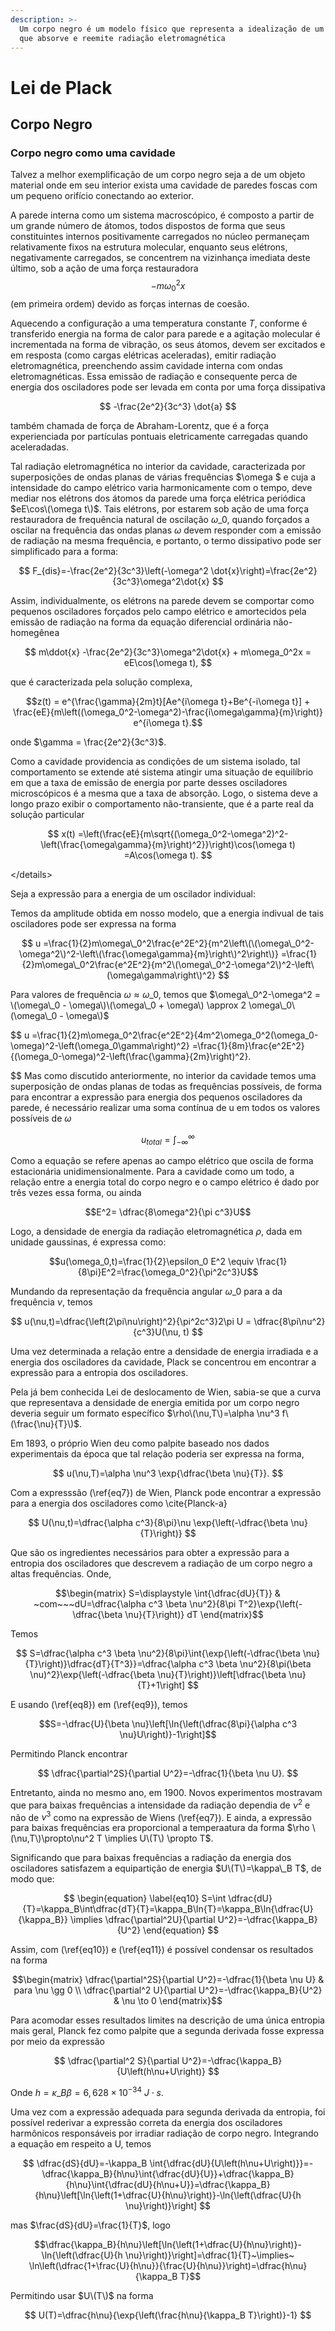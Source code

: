```yaml
---
description: >-
  Um corpo negro é um modelo físico que representa a idealização de um objeto
  que absorve e reemite radiação eletromagnética
---
```


# Lei de Plack

## Corpo Negro

### Corpo negro como uma cavidade

Talvez a melhor exemplificação de um corpo negro seja a de um objeto material onde em seu interior exista uma cavidade de paredes foscas com um pequeno orifício conectando ao exterior.

A parede interna como um sistema macroscópico, é composto a partir de um grande número de átomos, todos dispostos de forma que seus constituintes internos positivamente carregados no núcleo permaneçam relativamente fixos na estrutura molecular, enquanto seus elétrons, negativamente carregados, se concentrem na vizinhança imediata deste último, sob a ação de uma força restauradora $$-m\omega_0^2 x$$ \(em primeira ordem\) devido as forças internas de coesão.

Aquecendo a configuração a uma temperatura constante $T$, conforme é transferido energia na forma de calor para parede e a agitação molecular é incrementada na forma de vibração, os seus átomos, devem ser excitados e em resposta \(como cargas elétricas aceleradas\), emitir radiação eletromagnética, preenchendo assim cavidade interna com ondas eletromagnéticas. Essa emissão de radiação e consequente perca de energia dos osciladores pode ser levada em conta por uma força dissipativa

$$
-\frac{2e^2}{3c^3} \dot{a}
$$

também chamada de força de Abraham-Lorentz, que é a força experienciada por partículas pontuais eletricamente carregadas quando aceleradadas.

Tal radiação eletromagnética no interior da cavidade, caracterizada por superposições de ondas planas de várias frequências $\omega $ e cuja a intensidade do campo elétrico varia harmonicamente com o tempo, deve mediar nos elétrons dos átomos da parede uma força elétrica periódica $eE\cos\(\omega t\)$. Tais elétrons, por estarem sob ação de uma força restauradora de frequência natural de oscilação $\omega\_0$, quando forçados a oscilar na frequência das ondas planas $\omega$ devem responder com a emissão de radiação na mesma frequência, e portanto, o termo dissipativo pode ser simplificado para a forma:

$$
F_{dis}=-\frac{2e^2}{3c^3}\left(-\omega^2 \dot{x}\right)=\frac{2e^2}{3c^3}\omega^2\dot{x}
$$

Assim, individualmente, os elétrons na parede devem se comportar como pequenos osciladores forçados pelo campo elétrico e amortecidos pela emissão de radiação na forma da equação diferencial ordinária não-homegênea

$$
m\ddot{x} -\frac{2e^2}{3c^3}\omega^2\dot{x} + m\omega_0^2x = eE\cos(\omega t),
$$

que é caracterizada pela solução complexa,

$$z(t) = e^{\frac{\gamma}{2m}t}[Ae^{i\omega t}+Be^{-i\omega t}] + \frac{eE}{m\left((\omega_0^2-\omega^2)-\frac{i\omega\gamma}{m}\right)} e^{i\omega t}.$$

onde $\gamma = \frac{2e^2}{3c^3}$.

Como a cavidade providencia as condições de um sistema isolado, tal comportamento se extende até sistema atingir uma situação de equilíbrio em que a taxa de emissão de energia por parte desses osciladores microscópicos é a mesma que a taxa de absorção. Logo, o sistema deve a longo prazo exibir o comportamento não-transiente, que é a parte real da solução particular

$$
x(t) =\left(\frac{eE}{m\sqrt{(\omega_0^2-\omega^2)^2-\left(\frac{\omega\gamma}{m}\right)^2}}\right)\cos(\omega t) =A\cos(\omega t).
$$

&lt;/details&gt;

Seja a expressão para a energia de um oscilador individual:

Temos da amplitude obtida em nosso modelo, que a energia indivual de tais osciladores pode ser expressa na forma

$$
u =\frac{1}{2}m\omega\_0^2\frac{e^2E^2}{m^2\left\(\(\omega\_0^2-\omega^2\)^2-\left\(\frac{\omega\gamma}{m}\right\)^2\right\)} =\frac{1}{2}m\omega\_0^2\frac{e^2E^2}{m^2\(\omega\_0^2-\omega^2\)^2-\left\(\omega\gamma\right\)^2}
$$

Para valores de frequência $\omega \approx \omega\_0$, temos que $\omega\_0^2-\omega^2 = \(\omega\_0 - \omega\)\(\omega\_0 + \omega\) \approx 2 \omega\_0\(\omega\_0 - \omega\)$

$$ u =\frac{1}{2}m\omega\_0^2\frac{e^2E^2}{4m^2\omega\_0^2\(\omega\_0-\omega\)^2-\left\(\omega\_0\gamma\right\)^2} =\frac{1}{8m}\frac{e^2E^2}{\(\omega\_0-\omega\)^2-\left\(\frac{\gamma}{2m}\right\)^2}.

$$
Mas como discutido anteriormente, no interior da cavidade temos uma superposição de ondas planas de todas as frequências possíveis, de forma para encontrar a expressão para energia dos pequenos osciladores da parede, é necessário realizar uma soma contínua de u em todos os valores possíveis de $\omega$

$$u_{total} =\int_{-\infty}^{\infty}
$$

Como a equação se refere apenas ao campo elétrico que oscila de forma estacionária unidimensionalmente. Para a cavidade como um todo, a relação entre a energia total do corpo negro e o campo elétrico é dado por três vezes essa forma, ou ainda

$$E^2= \dfrac{8\omega^2}{\pi c^3}U$$

Logo, a densidade de energia da radiação eletromagnética $\rho$, dada em unidade gaussinas, é expressa como:

$$u(\omega_0,t)=\frac{1}{2}\epsilon_0 E^2 \equiv \frac{1}{8\pi}E^2=\frac{\omega_0^2}{\pi^2c^3}U$$

Mundando da representação da frequência angular $\omega\_0$ para a da frequência $\nu$, temos

$$
u(\nu,t)=\dfrac{\left(2\pi\nu\right)^2}{\pi^2c^3}2\pi U = \dfrac{8\pi\nu^2}{c^3}U(\nu, t)
$$

Uma vez determinada a relação entre a densidade de energia irradiada e a energia dos osciladores da cavidade, Plack se concentrou em encontrar a expressão para a entropia dos osciladores.

Pela já bem conhecida Lei de deslocamento de Wien, sabia-se que a curva que representava a densidade de energia emitida por um corpo negro deveria seguir um formato específico $\rho\(\nu,T\)=\alpha \nu^3 f\(\frac{\nu}{T}\)$.

Em 1893, o próprio Wien deu como palpite baseado nos dados experimentais da época que tal relação poderia ser expressa na forma,

$$
u(\nu,T)=\alpha \nu^3 \exp{\dfrac{\beta \nu}{T}}.
$$

Com a expresssão \(\ref{eq7}\) de Wien, Planck pode encontrar a expressão para a energia dos osciladores como \cite{Planck-a}

$$
U(\nu,t)=\dfrac{\alpha c^3}{8\pi}\nu \exp{\left(-\dfrac{\beta \nu}{T}\right)}
$$

Que são os ingredientes necessários para obter a expressão para a entropia dos osciladores que descrevem a radiação de um corpo negro a altas frequências. Onde,

$$\begin{matrix} S=\displaystyle \int{\dfrac{dU}{T}} & ~com~~~dU=\dfrac{\alpha c^3 \beta \nu^2}{8\pi T^2}\exp{\left(-\dfrac{\beta \nu}{T}\right)} dT \end{matrix}$$

Temos

$$
S=\dfrac{\alpha c^3 \beta \nu^2}{8\pi}\int{\exp{\left(-\dfrac{\beta \nu}{T}\right)}\dfrac{dT}{T^3}}=\dfrac{\alpha c^3 \beta \nu^2}{8\pi(\beta \nu)^2}\exp{\left(-\dfrac{\beta \nu}{T}\right)}\left[\dfrac{\beta \nu}{T}+1\right]
$$

E usando \(\ref{eq8}\) em \(\ref{eq9}\), temos

$$S=-\dfrac{U}{\beta \nu}\left[\ln{\left(\dfrac{8\pi}{\alpha c^3 \nu}U\right)}-1\right]$$

Permitindo Planck encontrar

$$
\dfrac{\partial^2S}{\partial U^2}=-\dfrac{1}{\beta \nu U}.
$$

Entretanto, ainda no mesmo ano, em 1900. Novos experimentos mostravam que para baixas frequências a intensidade da radiação dependia de $\nu^2$ e não de $\nu^3$ como na expressão de Wiens \(\ref{eq7}\). E ainda, a expressão para baixas frequências era proporcional a temperaatura da forma $\rho \(\nu,T\)\propto\nu^2 T \implies U\(T\) \propto T$.

Significando que para baixas frequências a radiação da energia dos osciladores satisfazem a equipartição de energia $U\(T\)=\kappa\_B T$, de modo que:

$$
\begin{equation} \label{eq10}  S=\int \dfrac{dU}{T}=\kappa_B\int\dfrac{dT}{T}=\kappa_B\ln{T}=\kappa_B\ln{\dfrac{U}{\kappa_B}} \implies \dfrac{\partial^2U}{\partial U^2}=-\dfrac{\kappa_B}{U^2} \end{equation}
$$

Assim, com \(\ref{eq10}\) e \(\ref{eq11}\) é possível condensar os resultados na forma

$$\begin{matrix} \dfrac{\partial^2S}{\partial U^2}=-\dfrac{1}{\beta \nu U} & para \nu \gg 0 \\ \dfrac{\partial^2 U}{\partial U^2}=-\dfrac{\kappa_B}{U^2} & \nu \to 0 \end{matrix}$$

Para acomodar esses resultados limites na descrição de uma única entropia mais geral, Planck fez como palpite que a segunda derivada fosse expressa por meio da expressão

$$
\dfrac{\partial^2 S}{\partial U^2}=-\dfrac{\kappa_B}{U\left(h\nu+U\right)}
$$

Onde $h=\kappa\_B \beta = 6{,}628\times10^{-34}~ J\cdot s$.

Uma vez com a expressão adequada para segunda derivada da entropia, foi possível rederivar a expressão correta da energia dos osciladores harmônicos responsáveis por irradiar radiação de corpo negro. Integrando a equação em respeito a U, temos

$$
\dfrac{dS}{dU}=-\kappa_B \int{\dfrac{dU}{U\left(h\nu+U\right)}}=-\dfrac{\kappa_B}{h\nu}\int{\dfrac{dU}{U}}+\dfrac{\kappa_B}{h\nu}\int{\dfrac{dU}{h\nu+U}}=\dfrac{\kappa_B}{h\nu}\left[\ln{\left(1+\dfrac{U}{h\nu}\right)}-\ln{\left(\dfrac{U}{h \nu}\right)}\right]
$$

mas $\frac{dS}{dU}=\frac{1}{T}$, logo

$$\dfrac{\kappa_B}{h\nu}\left[\ln{\left(1+\dfrac{U}{h\nu}\right)}-\ln{\left(\dfrac{U}{h \nu}\right)}\right]=\dfrac{1}{T}~\implies~ \ln\left(\dfrac{1+\frac{U}{h\nu}}{\frac{U}{h\nu}}\right)=\dfrac{h\nu}{\kappa_B T}$$

Permitindo usar $U\(T\)$ na forma

$$
U(T)=\dfrac{h\nu}{\exp{\left(\frac{h\nu}{\kappa_B T}\right)}-1}
$$

